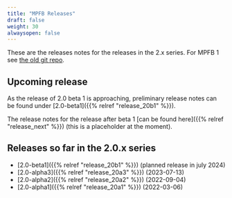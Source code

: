```yaml
---
title: "MPFB Releases"
draft: false
weight: 30
alwaysopen: false
---
```


These are the releases notes for the releases in the 2.x series. For MPFB 1 see [the old git repo](https://github.com/makehumancommunity/makehuman-plugin-for-blender).

## Upcoming release

As the release of 2.0 beta 1 is approaching, preliminary release notes can be found under [2.0-beta1]({{% relref "release_20b1" %}}).

The release notes for the release after beta 1 [can be found here]({{% relref "release_next" %}}) (this is a placeholder at the moment).

## Releases so far in the 2.0.x series

* [2.0-beta1]({{% relref "release_20b1" %}}) (planned release in july 2024)
* [2.0-alpha3]({{% relref "release_20a3" %}}) (2023-07-13)
* [2.0-alpha2]({{% relref "release_20a2" %}}) (2022-09-04)
* [2.0-alpha1]({{% relref "release_20a1" %}}) (2022-03-06)
